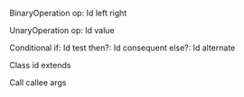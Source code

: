 BinaryOperation
    op: Id
    left
    right

UnaryOperation
    op: Id
    value

Conditional
    if: Id
    test
    then?: Id
    consequent
    else?: Id
    alternate

Class
    id
    extends

Call
    callee
    args